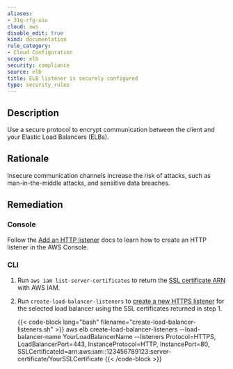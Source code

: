 ```yaml
---
aliases:
- 31q-rfg-uiu
cloud: aws
disable_edit: true
kind: documentation
rule_category:
- Cloud Configuration
scope: elb
security: compliance
source: elb
title: ELB listener is securely configured
type: security_rules
---
```


## Description

Use a secure protocol to encrypt communication between the client and your Elastic Load Balancers (ELBs).

## Rationale

Insecure communication channels increase the risk of attacks, such as man-in-the-middle attacks, and sensitive data breaches.

## Remediation

### Console

Follow the [Add an HTTP listener][1] docs to learn how to create an HTTP listener in the AWS Console.

### CLI

1. Run `aws iam list-server-certificates` to return the [SSL certificate ARN][2] with AWS IAM.

2. Run `create-load-balancer-listeners` to [create a new HTTPS listener][3] for the selected load balancer using the SSL certificates returned in step 1.

    {{< code-block lang="bash" filename="create-load-balancer-listeners.sh" >}}
    aws elb create-load-balancer-listeners
        --load-balancer-name YourLoadBalancerName
        --listeners Protocol=HTTPS, LoadBalancerPort=443, InstanceProtocol=HTTP, InstancePort=80, SSLCertificateId=arn:aws:iam::123456789123:server-certificate/YourSSLCertificate
    {{< /code-block >}}

[1]: https://docs.aws.amazon.com/elasticloadbalancing/latest/application/create-listener.html#add-listener
[2]: https://awscli.amazonaws.com/v2/documentation/api/latest/reference/iam/list-server-certificates.html
[3]: https://awscli.amazonaws.com/v2/documentation/api/latest/reference/elb/create-load-balancer-listeners.html
